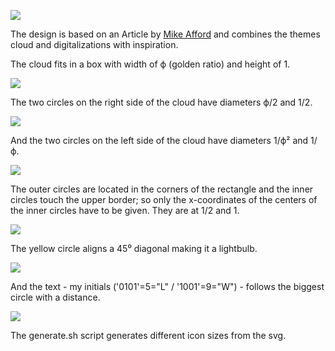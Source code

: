 ![](https://github.com/lwieske/logo/blob/master/logo512px.png)

The design is based on an Article by
[Mike Afford](https://www.mikeafford.com/blog/2012/05/golden-ratio-icloud-icon-revisited/)
and combines the themes cloud and digitalizations with inspiration.

The cloud fits in a box with width of &#x03d5; (golden ratio) and height of 1.

![](https://github.com/lwieske/logo/blob/master/design/design1.png)

The two circles on the right side of the cloud have diameters
&#x03d5;/2 and 1/2.

![](https://github.com/lwieske/logo/blob/master/design/design2.png)

And the two circles on the left side of the cloud have diameters
1/&#x03d5;&#x00B2; and 1/&#x03d5;.

![](https://github.com/lwieske/logo/blob/master/design/design3.png)

The outer circles are located in the corners of the rectangle and the inner
circles touch the upper border; so only the x-coordinates of the centers of the
inner circles have to be given. They are at 1/2 and 1.

![](https://github.com/lwieske/logo/blob/master/design/design4.png)

The yellow circle aligns a 45&#x2070; diagonal making it a lightbulb.

![](https://github.com/lwieske/logo/blob/master/design/design5.png)

And the text - my initials ('0101'=5="L" / '1001'=9="W") - follows the biggest
circle with a distance.   

![](https://github.com/lwieske/logo/blob/master/design/design6.png)

The generate.sh script generates different icon sizes from the svg.
